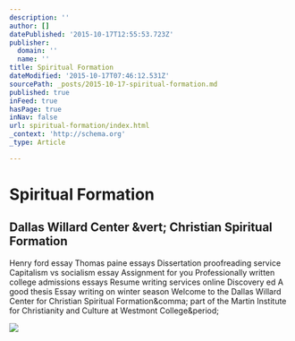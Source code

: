 ```yaml
---
description: ''
author: []
datePublished: '2015-10-17T12:55:53.723Z'
publisher:
  domain: ''
  name: ''
title: Spiritual Formation
dateModified: '2015-10-17T07:46:12.531Z'
sourcePath: _posts/2015-10-17-spiritual-formation.md
published: true
inFeed: true
hasPage: true
inNav: false
url: spiritual-formation/index.html
_context: 'http://schema.org'
_type: Article

---
```

# Spiritual Formation

<article style=""><h1>Dallas Willard Center &amp;vert; Christian Spiritual Formation</h1><p>Henry ford essay Thomas paine essays Dissertation proofreading service Capitalism vs socialism essay Assignment for you Professionally written college admissions essays Resume writing services online Discovery ed A good thesis Essay writing on winter season Welcome to the Dallas Willard Center for Christian Spiritual Formation&amp;comma; part of the Martin Institute for Christianity and Culture at Westmont College&amp;period;</p><img src="http://dallaswillardcenter.com/wp-content/uploads/2015/04/DWC-Slideshow-2015-small3.jpg" /></article>